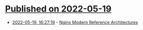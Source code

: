 # [Published on 2022-05-19](index.md)

* [2022-05-19, 16:27:19](https://news.ycombinator.com/item?id=31436726) - [Nginx Modern Reference Architectures](https://github.com/nginxinc/kic-reference-architectures)
